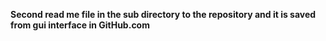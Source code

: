 **Second read me file in the sub directory to the repository and it is saved from gui interface in GitHub.com**
